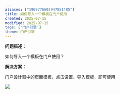 ```yaml
---
aliases: ["1969776602947851485"]
title: 如何导入一个模板在门户使用
created: 2025-07-15
modified: 2025-07-15
tags: ['门户引擎']
theme: 门户引擎
---
```


**问题描述：**

如何导入一个模板在门户使用？

**解决方案：**

门户设计器中的页面模板，点击设置，导入模板，即可使用

![](https://myhelpdoc.oss-cn-heyuan.aliyuncs.com/mdimages/7092397606da58d8c8e35e5f260bdf00.jpg)